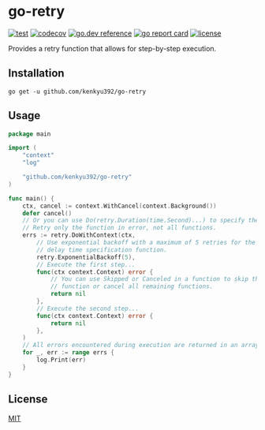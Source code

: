 # go-retry

[![test](https://github.com/kenkyu392/go-retry/workflows/test/badge.svg?branch=master)](https://github.com/kenkyu392/go-retry)
[![codecov](https://codecov.io/gh/kenkyu392/go-retry/branch/master/graph/badge.svg)](https://codecov.io/gh/kenkyu392/go-retry)
[![go.dev reference](https://img.shields.io/badge/go.dev-reference-00ADD8?logo=go)](https://pkg.go.dev/github.com/kenkyu392/go-retry)
[![go report card](https://goreportcard.com/badge/github.com/kenkyu392/go-retry)](https://goreportcard.com/report/github.com/kenkyu392/go-retry)
[![license](https://img.shields.io/github/license/kenkyu392/go-retry)](LICENSE)

Provides a retry function that allows for step-by-step execution.

## Installation

```
go get -u github.com/kenkyu392/go-retry
```

## Usage

```go
package main

import (
	"context"
	"log"

	"github.com/kenkyu392/go-retry"
)

func main() {
	ctx, cancel := context.WithCancel(context.Background())
	defer cancel()
	// Or you can use Do(retry.Duration(time.Second)...) to specify the delay before retrying.
	// Retry only the function in error, not all functions.
	errs := retry.DoWithContext(ctx,
		// Use exponential backoff with a maximum of 5 retries for the
		// delay time specification function.
		retry.ExponentialBackoff(5),
		// Execute the first step...
		func(ctx context.Context) error {
			// You can use Skipped or Canceled in a function to skip the current
			// function or cancel all remaining functions.
			return nil
		},
		// Execute the second step...
		func(ctx context.Context) error {
			return nil
		},
	)
	// All errors encountered during execution are returned in an array.
	for _, err := range errs {
		log.Print(err)
	}
}
```

## License

[MIT](LICENSE)

